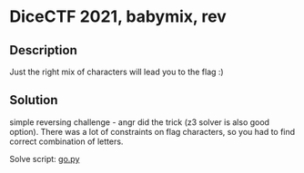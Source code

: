 # DiceCTF 2021, babymix, rev

## Description
Just the right mix of characters will lead you to the flag :)


## Solution
simple reversing challenge - angr did the trick (z3 solver is also good option). There was a lot of constraints on flag characters, so you had to find correct combination of letters.

Solve script: [go.py](./go.py)
